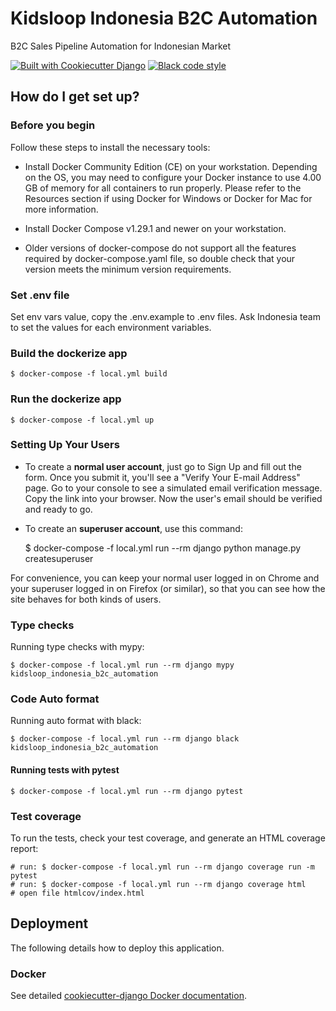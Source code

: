 # Kidsloop Indonesia B2C Automation

B2C Sales Pipeline Automation for Indonesian Market

[![Built with Cookiecutter Django](https://img.shields.io/badge/built%20with-Cookiecutter%20Django-ff69b4.svg?logo=cookiecutter)](https://github.com/cookiecutter/cookiecutter-django/)
[![Black code style](https://img.shields.io/badge/code%20style-black-000000.svg)](https://github.com/ambv/black)

## How do I get set up?

### Before you begin ###
Follow these steps to install the necessary tools:

* Install Docker Community Edition (CE) on your workstation. Depending on the OS, you may need to configure your Docker instance to use 4.00 GB of memory for all containers to run properly. Please refer to the Resources section if using Docker for Windows or Docker for Mac for more information.

* Install Docker Compose v1.29.1 and newer on your workstation.

* Older versions of docker-compose do not support all the features required by docker-compose.yaml file, so double check that your version meets the minimum version requirements.

### Set .env file
Set env vars value, copy the .env.example to .env files. Ask Indonesia team to set the values for each environment variables.

### Build the dockerize app
    $ docker-compose -f local.yml build

### Run the dockerize app
    $ docker-compose -f local.yml up


### Setting Up Your Users

-   To create a **normal user account**, just go to Sign Up and fill out the form. Once you submit it, you'll see a "Verify Your E-mail Address" page. Go to your console to see a simulated email verification message. Copy the link into your browser. Now the user's email should be verified and ready to go.

-   To create an **superuser account**, use this command:

    $ docker-compose -f local.yml run --rm django python manage.py createsuperuser

For convenience, you can keep your normal user logged in on Chrome and your superuser logged in on Firefox (or similar), so that you can see how the site behaves for both kinds of users.

### Type checks

Running type checks with mypy:

    $ docker-compose -f local.yml run --rm django mypy kidsloop_indonesia_b2c_automation

### Code Auto format

Running auto format with black:

    $ docker-compose -f local.yml run --rm django black kidsloop_indonesia_b2c_automation

#### Running tests with pytest

    $ docker-compose -f local.yml run --rm django pytest

### Test coverage

To run the tests, check your test coverage, and generate an HTML coverage report:

    # run: $ docker-compose -f local.yml run --rm django coverage run -m pytest
    # run: $ docker-compose -f local.yml run --rm django coverage html
    # open file htmlcov/index.html

## Deployment

The following details how to deploy this application.

### Docker

See detailed [cookiecutter-django Docker documentation](http://cookiecutter-django.readthedocs.io/en/latest/deployment-with-docker.html).
